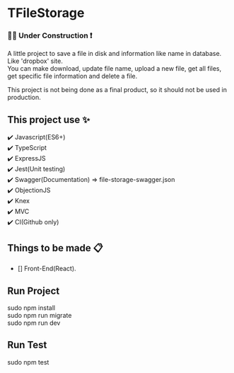 # TFileStorage
### :construction::construction_worker: Under Construction :exclamation:  

A little project to save a file in disk and information like name in database. Like 'dropbox' site.  
You can make download, update file name, upload a new file, get all files, get specific file information and delete a file.  

This project is not being done as a final product, so it should not be used in production.


## This project use :sparkles: 
:heavy_check_mark: Javascript(ES6+)    
:heavy_check_mark: TypeScript   
:heavy_check_mark: ExpressJS  
:heavy_check_mark: Jest(Unit testing)  
:heavy_check_mark: Swagger(Documentation)  => file-storage-swagger.json  
:heavy_check_mark: ObjectionJS  
:heavy_check_mark: Knex    
:heavy_check_mark: MVC  
:heavy_check_mark: CI(Github only)  


## Things to be made :clipboard:  

- [] Front-End(React). 

## Run Project
sudo npm install   
sudo npm run migrate  
sudo npm run dev    

## Run Test
sudo npm test  
